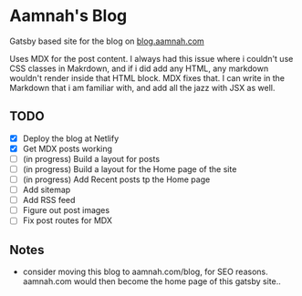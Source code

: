 # Aamnah's Blog

Gatsby based site for the blog on [blog.aamnah.com](https://blog.aamnah.com)

Uses MDX for the post content. I always had this issue where i couldn't use CSS classes in Makrdown, and if i did add any HTML, any markdown wouldn't render inside that HTML block. MDX fixes that. I can write in the Markdown that i am familiar with, and add all the jazz with JSX as well.

## TODO

- [x] Deploy the blog at Netlify
- [x] Get MDX posts working
- [ ] (in progress) Build a layout for posts
- [ ] (in progress) Build a layout for the Home page of the site
- [ ] (in progress) Add Recent posts tp the Home page
- [ ] Add sitemap
- [ ] Add RSS feed
- [ ] Figure out post images
- [ ] Fix post routes for MDX

## Notes

- consider moving this blog to aamnah.com/blog, for SEO reasons. aamnah.com would then become the home page of this gatsby site..
